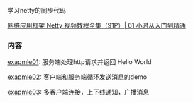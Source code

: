 学习netty的同步代码

[网络应用框架 Netty 视频教程全集（91P）| 61 小时从入门到精通](https://www.bilibili.com/video/av59683486)

### 内容
[exapmle01](src/main/java/com/abosen/netty/example01): 服务端处理http请求并返回 Hello World

[exapmle02](src/main/java/com/abosen/netty/example02): 客户端和服务端循环发送消息的demo

[exapmle03](src/main/java/com/abosen/netty/example03): 多客户端连接，上下线通知，广播消息
